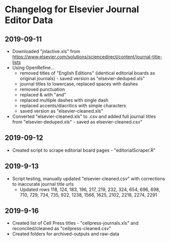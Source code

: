 # Changelog for Elsevier Journal Editor Data

2019-09-11
------
* Downloaded "jnlactive.xls" from https://www.elsevier.com/solutions/sciencedirect/content/journal-title-lists
* Using OpenRefine...
	* removed titles of "English Editions" (identical editorial boards as original journals) - saved version as "elsevier-deduped.xls"
	* journal titles to lowercase, replaced spaces with dashes
	* removed punctuation
	* replaced & with "and"
	* replaced multiple dashes with single dash
	* replaced accents/diacritics with simple characters
	* saved version as "elsevier-cleaned.xls"
* Converted "elsevier-cleaned.xls" to .csv and added full journal titles from "elsevier-deduped.xls" - saved as elsevier-cleaned.csv"

2019-09-12
------
* Created script to scrape editorial board pages - "editorialScraper.R"

2019-9-13
------
* Script testing, manually updated "elsevier-cleaned.csv" with corrections to inaccurate journal title urls
	* Updated rows 118, 124, 183, 196, 217, 219, 232, 324, 654, 696, 698, 710, 729, 734, 735, 922, 1238, 1566, 1625, 2102, 2218, 2274, 2291

2019-9-16
------
* Created list of Cell Press titles - "cellpress-journals.xls" and reconciled/cleaned as "cellpress-cleaned.csv"
* Created folders for archived-outputs and raw-data